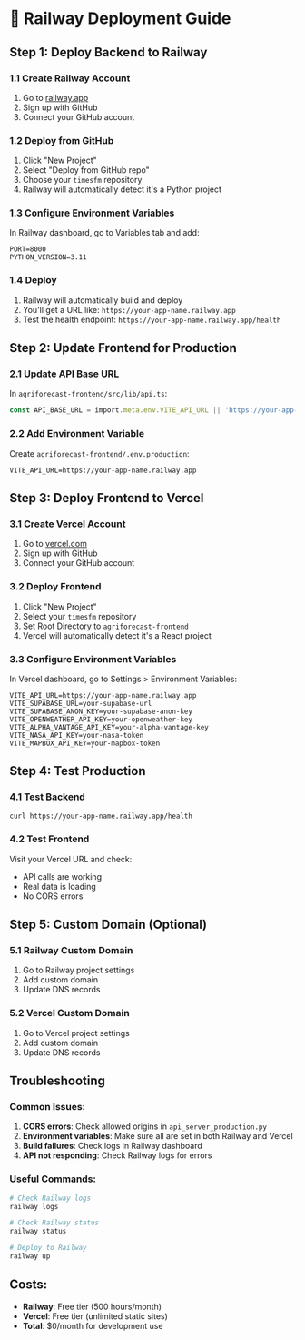 # 🚂 Railway Deployment Guide

## **Step 1: Deploy Backend to Railway**

### **1.1 Create Railway Account**
1. Go to [railway.app](https://railway.app)
2. Sign up with GitHub
3. Connect your GitHub account

### **1.2 Deploy from GitHub**
1. Click "New Project"
2. Select "Deploy from GitHub repo"
3. Choose your `timesfm` repository
4. Railway will automatically detect it's a Python project

### **1.3 Configure Environment Variables**
In Railway dashboard, go to Variables tab and add:
```
PORT=8000
PYTHON_VERSION=3.11
```

### **1.4 Deploy**
1. Railway will automatically build and deploy
2. You'll get a URL like: `https://your-app-name.railway.app`
3. Test the health endpoint: `https://your-app-name.railway.app/health`

## **Step 2: Update Frontend for Production**

### **2.1 Update API Base URL**
In `agriforecast-frontend/src/lib/api.ts`:
```typescript
const API_BASE_URL = import.meta.env.VITE_API_URL || 'https://your-app-name.railway.app'
```

### **2.2 Add Environment Variable**
Create `agriforecast-frontend/.env.production`:
```
VITE_API_URL=https://your-app-name.railway.app
```

## **Step 3: Deploy Frontend to Vercel**

### **3.1 Create Vercel Account**
1. Go to [vercel.com](https://vercel.com)
2. Sign up with GitHub
3. Connect your GitHub account

### **3.2 Deploy Frontend**
1. Click "New Project"
2. Select your `timesfm` repository
3. Set Root Directory to `agriforecast-frontend`
4. Vercel will automatically detect it's a React project

### **3.3 Configure Environment Variables**
In Vercel dashboard, go to Settings > Environment Variables:
```
VITE_API_URL=https://your-app-name.railway.app
VITE_SUPABASE_URL=your-supabase-url
VITE_SUPABASE_ANON_KEY=your-supabase-anon-key
VITE_OPENWEATHER_API_KEY=your-openweather-key
VITE_ALPHA_VANTAGE_API_KEY=your-alpha-vantage-key
VITE_NASA_API_KEY=your-nasa-token
VITE_MAPBOX_API_KEY=your-mapbox-token
```

## **Step 4: Test Production**

### **4.1 Test Backend**
```bash
curl https://your-app-name.railway.app/health
```

### **4.2 Test Frontend**
Visit your Vercel URL and check:
- API calls are working
- Real data is loading
- No CORS errors

## **Step 5: Custom Domain (Optional)**

### **5.1 Railway Custom Domain**
1. Go to Railway project settings
2. Add custom domain
3. Update DNS records

### **5.2 Vercel Custom Domain**
1. Go to Vercel project settings
2. Add custom domain
3. Update DNS records

## **Troubleshooting**

### **Common Issues:**
1. **CORS errors**: Check allowed origins in `api_server_production.py`
2. **Environment variables**: Make sure all are set in both Railway and Vercel
3. **Build failures**: Check logs in Railway dashboard
4. **API not responding**: Check Railway logs for errors

### **Useful Commands:**
```bash
# Check Railway logs
railway logs

# Check Railway status
railway status

# Deploy to Railway
railway up
```

## **Costs:**
- **Railway**: Free tier (500 hours/month)
- **Vercel**: Free tier (unlimited static sites)
- **Total**: $0/month for development use
